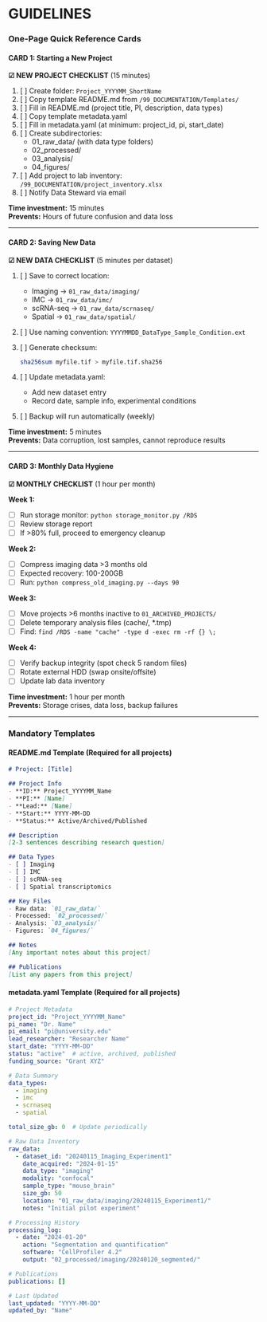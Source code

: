 # GUIDELINES

### One-Page Quick Reference Cards

#### CARD 1: Starting a New Project

**☑ NEW PROJECT CHECKLIST** (15 minutes)

1. [ ] Create folder: `Project_YYYYMM_ShortName`
2. [ ] Copy template README.md from `/99_DOCUMENTATION/Templates/`
3. [ ] Fill in README.md (project title, PI, description, data types)
4. [ ] Copy template metadata.yaml
5. [ ] Fill in metadata.yaml (at minimum: project_id, pi, start_date)
6. [ ] Create subdirectories:
   - 01_raw_data/ (with data type folders)
   - 02_processed/
   - 03_analysis/
   - 04_figures/
7. [ ] Add project to lab inventory: `/99_DOCUMENTATION/project_inventory.xlsx`
8. [ ] Notify Data Steward via email

**Time investment:** 15 minutes  
**Prevents:** Hours of future confusion and data loss

---

#### CARD 2: Saving New Data

**☑ NEW DATA CHECKLIST** (5 minutes per dataset)

1. [ ] Save to correct location:
   - Imaging → `01_raw_data/imaging/`
   - IMC → `01_raw_data/imc/`
   - scRNA-seq → `01_raw_data/scrnaseq/`
   - Spatial → `01_raw_data/spatial/`

2. [ ] Use naming convention:
   `YYYYMMDD_DataType_Sample_Condition.ext`

3. [ ] Generate checksum:
   ```bash
   sha256sum myfile.tif > myfile.tif.sha256
   ```

4. [ ] Update metadata.yaml:
   - Add new dataset entry
   - Record date, sample info, experimental conditions

5. [ ] Backup will run automatically (weekly)

**Time investment:** 5 minutes  
**Prevents:** Data corruption, lost samples, cannot reproduce results

---

#### CARD 3: Monthly Data Hygiene

**☑ MONTHLY CHECKLIST** (1 hour per month)

**Week 1:**
- [ ] Run storage monitor: `python storage_monitor.py /RDS`
- [ ] Review storage report
- [ ] If >80% full, proceed to emergency cleanup

**Week 2:**
- [ ] Compress imaging data >3 months old
- [ ] Expected recovery: 100-200GB
- [ ] Run: `python compress_old_imaging.py --days 90`

**Week 3:**
- [ ] Move projects >6 months inactive to `01_ARCHIVED_PROJECTS/`
- [ ] Delete temporary analysis files (cache/, *.tmp)
- [ ] Find: `find /RDS -name "cache" -type d -exec rm -rf {} \;`

**Week 4:**
- [ ] Verify backup integrity (spot check 5 random files)
- [ ] Rotate external HDD (swap onsite/offsite)
- [ ] Update lab data inventory

**Time investment:** 1 hour per month  
**Prevents:** Storage crises, data loss, backup failures

---

### Mandatory Templates

#### README.md Template (Required for all projects)

```markdown
# Project: [Title]

## Project Info
- **ID:** Project_YYYYMM_Name
- **PI:** [Name]
- **Lead:** [Name]
- **Start:** YYYY-MM-DD
- **Status:** Active/Archived/Published

## Description
[2-3 sentences describing research question]

## Data Types
- [ ] Imaging
- [ ] IMC
- [ ] scRNA-seq
- [ ] Spatial transcriptomics

## Key Files
- Raw data: `01_raw_data/`
- Processed: `02_processed/`
- Analysis: `03_analysis/`
- Figures: `04_figures/`

## Notes
[Any important notes about this project]

## Publications
[List any papers from this project]
```

#### metadata.yaml Template (Required for all projects)

```yaml
# Project Metadata
project_id: "Project_YYYYMM_Name"
pi_name: "Dr. Name"
pi_email: "pi@university.edu"
lead_researcher: "Researcher Name"
start_date: "YYYY-MM-DD"
status: "active"  # active, archived, published
funding_source: "Grant XYZ"

# Data Summary
data_types:
  - imaging
  - imc
  - scrnaseq
  - spatial

total_size_gb: 0  # Update periodically

# Raw Data Inventory
raw_data:
  - dataset_id: "20240115_Imaging_Experiment1"
    date_acquired: "2024-01-15"
    data_type: "imaging"
    modality: "confocal"
    sample_type: "mouse_brain"
    size_gb: 50
    location: "01_raw_data/imaging/20240115_Experiment1/"
    notes: "Initial pilot experiment"

# Processing History
processing_log:
  - date: "2024-01-20"
    action: "Segmentation and quantification"
    software: "CellProfiler 4.2"
    output: "02_processed/imaging/20240120_segmented/"

# Publications
publications: []

# Last Updated
last_updated: "YYYY-MM-DD"
updated_by: "Name"
```
